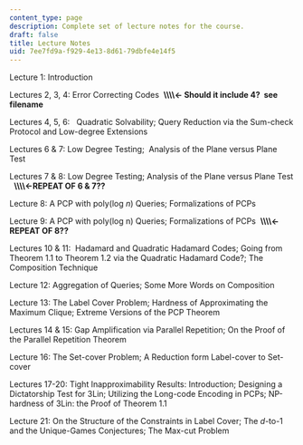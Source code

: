 ```yaml
---
content_type: page
description: Complete set of lecture notes for the course.
draft: false
title: Lecture Notes
uid: 7ee7fd9a-f929-4e13-8d61-79dbfe4e14f5
---
```

Lecture 1: Introduction

Lectures 2, 3, 4: Error Correcting Codes  **\\\\\\\\\<- Should it include 4?  see filename**

Lectures 4, 5, 6:   Quadratic Solvability; Query Reduction via the Sum-check Protocol and Low-degree Extensions

Lectures 6 & 7: Low Degree Testing;  Analysis of the Plane versus Plane Test

Lectures 7 & 8: Low Degree Testing; Analysis of the Plane versus Plane Test   **\\\\\\\\\<-REPEAT OF 6 & 7??**

Lecture 8: A PCP with poly(log *n*) Queries; Formalizations of PCPs

Lecture 9: A PCP with poly(log n) Queries; Formalizations of PCPs  **\\\\\\\\\<-REPEAT OF 8??**

Lectures 10 & 11:  Hadamard and Quadratic Hadamard Codes; Going from Theorem 1.1 to Theorem 1.2 via the Quadratic Hadamard Code?; The Composition Technique

Lecture 12: Aggregation of Queries; Some More Words on Composition

Lecture 13: The Label Cover Problem; Hardness of Approximating the Maximum Clique; Extreme Versions of the PCP Theorem

Lectures 14 & 15: Gap Amplification via Parallel Repetition; On the Proof of the Parallel Repetition Theorem

Lecture 16: The Set-cover Problem; A Reduction form Label-cover to Set-cover

Lectures 17-20: Tight Inapproximability Results: Introduction; Designing a Dictatorship Test for 3Lin; Utilizing the Long-code Encoding in PCPs; NP-hardness of 3Lin: the Proof of Theorem 1.1

Lecture 21: On the Structure of the Constraints in Label Cover; The *d*\-to-1 and the Unique-Games Conjectures; The Max-cut Problem